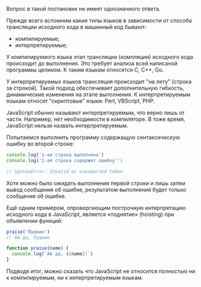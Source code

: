 Вопрос в такой постановке не имеет однозначного ответа.

Прежде всего вспомним какие типы языков в зависимости от способа трансляции исходного кода в машинный код бывают:
- компилируемые;
- интерпретируемые;

У компилируемого языка этап трансляции (компляции) исходного кода происходит до выполнения. Это требует анализа всей написаной программы целиком. К таким языкам относятся C, C++, Go.

У интерпретируемых языков трансляция происходит "на лету" (строка за строкой). Такой подход обеспечивает дополнительную гибкость, динамические изменения на этапе выполнения. К интерпретируемым языкам относят "скриптовые" языки: Perl, VBScript, PHP.

JavaScript обычно называют интерпретируемым, что верно лишь от части. Например, нет необходимости в компиляторе. В тоже время, JavaScript нельзя назвать интерпретируемым.

Попытаемся выполнить программу содержащую синтаксическую ошибку во второй строке:

```js
console.log('1-ая строка выполнена')
console.log('2-ая строка содержит ошибку'')

// SyntaxError: Invalid or unexpected token
```

Хотя можно было ожидать выполнения первой строки и лишь затем вывод сообщения об ошибке, результатом выполнения будет только сообщение об ошибке.

Ещё одним примером, опровергающим построчную интерпретацию исходного кода в JavaScript, является «поднятие» (hoisting) при объявлении функций:

```js
praise('Пушкин')
// Ай да, Пушкин

function praise(name) {
  console.log(`Ай да, ${name}!`)
}
```

Подводя итог, можно сказать что JavaScript не относится полностью ни к компилируемым, ни к интерпретируемым языкам.
